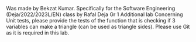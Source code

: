 Was made by Bekzat Kumar. 
Specifically for the Software Engineering (Deja/2022/2023L/EN) class by Rafal Deja
Gr 1 Additional lab
Concerning Unit tests, please provide the tests of the function that is checking if 3 variables can make a triangle (can be used as triangle sides). Please use Git as it is required in this lab.
